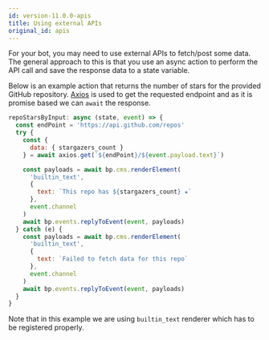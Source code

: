 ```yaml
---
id: version-11.0.0-apis
title: Using external APIs
original_id: apis
---
```


For your bot, you may need to use external APIs to fetch/post some data.
The general approach to this is that you use an async action to perform the API call and save the response data to a state variable.

Below is an example action that returns the number of stars for the provided GitHub repository.
[Axios](https://www.npmjs.com/package/axios) is used to get the requested endpoint and as it is promise based we can `await` the response.

```js
repoStarsByInput: async (state, event) => {
  const endPoint = 'https://api.github.com/repos'
  try {
    const {
      data: { stargazers_count }
    } = await axios.get(`${endPoint}/${event.payload.text}`)

    const payloads = await bp.cms.renderElement(
      'builtin_text',
      {
        text: `This repo has ${stargazers_count} ★`
      },
      event.channel
    )
    await bp.events.replyToEvent(event, payloads)
  } catch (e) {
    const payloads = await bp.cms.renderElement(
      'builtin_text',
      {
        text: `Failed to fetch data for this repo`
      },
      event.channel
    )
    await bp.events.replyToEvent(event, payloads)
  }
}
```

Note that in this example we are using `builtin_text` renderer which has to be registered properly.
